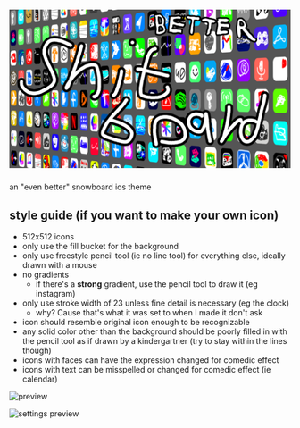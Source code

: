 # ![Shitboard](banner.png)
an "even better" snowboard ios theme
## style guide (if you want to make your own icon)
- 512x512 icons
- only use the fill bucket for the background
- only use freestyle pencil tool (ie no line tool) for everything else, ideally drawn with a mouse
- no gradients
    - if there's a **strong** gradient, use the pencil tool to draw it (eg instagram)
- only use stroke width of 23 unless fine detail is necessary (eg the clock)
    - why? Cause that's what it was set to when I made it don't ask
- icon should resemble original icon enough to be recognizable
- any solid color other than the background should be poorly filled in with the pencil tool as if drawn by a kindergartner (try to stay within the lines though)
- icons with faces can have the expression changed for comedic effect
- icons with text can be misspelled or changed for comedic effect (ie calendar)

![preview](preview.png)

![settings preview](settingspreview.png)
